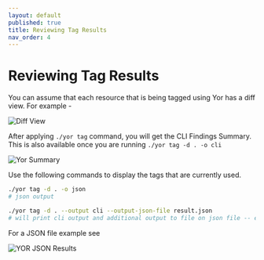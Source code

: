 ```yaml
---
layout: default
published: true
title: Reviewing Tag Results
nav_order: 4
---
```


# Reviewing Tag Results
You can assume that each resource that is being tagged using Yor has a diff view. For example -  

![Diff View](/yor_diff_view.png)

After applying `./yor tag` command, you will get the CLI Findings Summary. This is also available once you are running 
`./yor tag -d . -o cli` 

![Yor Summary](/yor_summary.png)

Use the following commands to display the tags that are currently used.
```sh
./yor tag -d . -o json
# json output

./yor tag -d . --output cli --output-json-file result.json
# will print cli output and additional output to file on json file -- enables programmatic analysis alongside printing human readable result
```

For a JSON file example see 

![YOR JSON Results](/yor_json_results.png)




